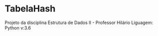 # TabelaHash
Projeto da disciplina Estrutura de Dados II - Professor Hilário
Liguagem: Python v:3.6
